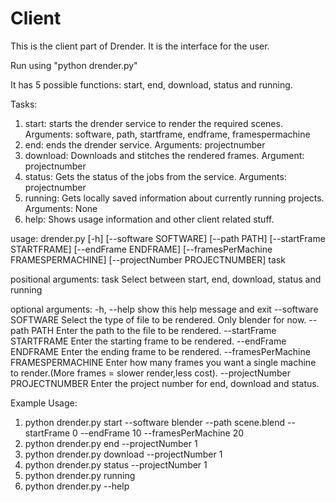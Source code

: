 # Client
This is the client part of Drender. It is the interface for the user.

Run using "python drender.py"

It has 5 possible functions:
start, end, download, status and running.

Tasks: 
1. start: starts the drender service to render the required scenes.
    Arguments: software, path, startframe, endframe, framespermachine
2. end: ends the drender service. 
    Arguments: projectnumber
3. download: Downloads and stitches the rendered frames.
    Argument: projectnumber
4. status: Gets the status of the jobs from the service.
    Arguments: projectnumber
5. running: Gets locally saved information about currently running projects.
    Arguments: None
6. help: Shows usage information and other client related stuff.

usage: drender.py [-h] [--software SOFTWARE] [--path PATH]
                  [--startFrame STARTFRAME] [--endFrame ENDFRAME]
                  [--framesPerMachine FRAMESPERMACHINE]
                  [--projectNumber PROJECTNUMBER]
                  task

positional arguments:
  task                  Select between start, end, download, status and
                        running

optional arguments:
  -h, --help            show this help message and exit
  --software SOFTWARE   Select the type of file to be rendered. Only blender
                        for now.
  --path PATH           Enter the path to the file to be rendered.
  --startFrame STARTFRAME
                        Enter the starting frame to be rendered.
  --endFrame ENDFRAME   Enter the ending frame to be rendered.
  --framesPerMachine FRAMESPERMACHINE
                        Enter how many frames you want a single machine to
                        render.(More frames = slower render,less cost).
  --projectNumber PROJECTNUMBER
                        Enter the project number for end, download and status.

Example Usage:
1. python drender.py start --software blender --path scene.blend --startFrame 0 --endFrame 10 --framesPerMachine 20
2. python drender.py end --projectNumber 1
3. python drender.py download --projectNumber 1
4. python drender.py status --projectNumber 1
5. python drender.py running
6. python drender.py --help
